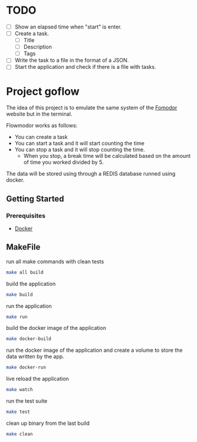 # TODO

- [ ] Show an elapsed time when "start" is enter.
- [ ] Create a task.
  - [ ] Title
  - [ ] Description
  - [ ] Tags
- [ ] Write the task to a file in the format of a JSON.
- [ ] Start the application and check if there is a file with tasks.

# Project goflow

The idea of this project is to emulate the same system of the [Fomodor](https://flowmodor.com/)
website but in the terminal.

Flowmodor works as follows:

- You can create a task
- You can start a task and it will start counting the time
- You can stop a task and it will stop counting the time.
  - When you stop, a break time will be calculated based on the amount of
    time you worked divided by 5.

The data will be stored using through a REDIS database runned using docker.

## Getting Started

### Prerequisites

- [Docker](https://docs.docker.com/get-docker/)

## MakeFile

run all make commands with clean tests

```bash
make all build
```

build the application

```bash
make build
```

run the application

```bash
make run
```

build the docker image of the application

```bash
make docker-build
```

run the docker image of the application and create a volume
to store the data written by the app.

```bash
make docker-run
```

live reload the application

```bash
make watch
```

run the test suite

```bash
make test
```

clean up binary from the last build

```bash
make clean
```
